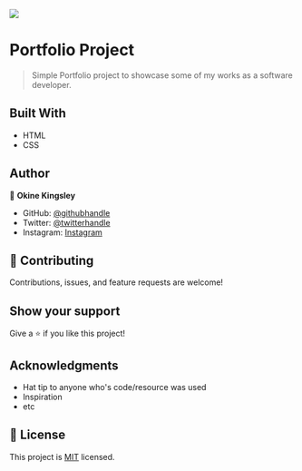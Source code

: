 ![](https://img.shields.io/badge/Microverse-blueviolet)

# Portfolio Project

> Simple Portfolio project to showcase some of my works as a software developer.

## Built With

- HTML
- CSS

## Author

👤 **Okine Kingsley**

- GitHub: [@githubhandle](https://github.com/killy10o10)
- Twitter: [@twitterhandle](https://twitter.com/Quami_Killy)
- Instagram: [Instagram](https://www.instagram.com/quami_killy/)

## 🤝 Contributing

Contributions, issues, and feature requests are welcome!

## Show your support

Give a ⭐️ if you like this project!

## Acknowledgments

- Hat tip to anyone who's code/resource was used
- Inspiration
- etc

## 📝 License

This project is [MIT](./MIT.md) licensed.
